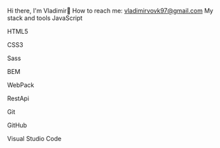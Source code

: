 Hi there, I'm Vladimir👋
How to reach me: vladimirvovk97@gmail.com
My stack and tools
JavaScript

HTML5

CSS3

Sass

BEM

WebPack

RestApi

Git

GitHub

Visual Studio Code
